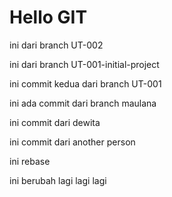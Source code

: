 # Hello GIT

ini dari branch UT-002

ini dari branch UT-001-initial-project

ini commit kedua dari branch UT-001

ini ada commit dari branch maulana 

ini commit dari dewita

ini commit dari another person

ini rebase 

ini berubah lagi lagi lagi 